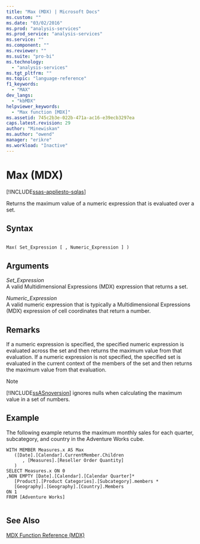 ```yaml
---
title: "Max (MDX) | Microsoft Docs"
ms.custom: ""
ms.date: "03/02/2016"
ms.prod: "analysis-services"
ms.prod_service: "analysis-services"
ms.service: ""
ms.component: ""
ms.reviewer: ""
ms.suite: "pro-bi"
ms.technology: 
  - "analysis-services"
ms.tgt_pltfrm: ""
ms.topic: "language-reference"
f1_keywords: 
  - "MAX"
dev_langs: 
  - "kbMDX"
helpviewer_keywords: 
  - "Max function [MDX]"
ms.assetid: 745c2b3e-022b-471a-ac16-e39ecb3297ea
caps.latest.revision: 29
author: "Minewiskan"
ms.author: "owend"
manager: "erikre"
ms.workload: "Inactive"
---
```

# Max (MDX)
[!INCLUDE[ssas-appliesto-sqlas](../includes/ssas-appliesto-sqlas.md)]

  Returns the maximum value of a numeric expression that is evaluated over a set.  
  
## Syntax  
  
```  
  
Max( Set_Expression [ , Numeric_Expression ] )  
```  
  
## Arguments  
 *Set_Expression*  
 A valid Multidimensional Expressions (MDX) expression that returns a set.  
  
 *Numeric_Expression*  
 A valid numeric expression that is typically a Multidimensional Expressions (MDX) expression of cell coordinates that return a number.  
  
## Remarks  
 If a numeric expression is specified, the specified numeric expression is evaluated across the set and then returns the maximum value from that evaluation. If a numeric expression is not specified, the specified set is evaluated in the current context of the members of the set and then returns the maximum value from that evaluation.  
  
> [!NOTE]  
>  [!INCLUDE[ssASnoversion](../includes/ssasnoversion-md.md)] ignores nulls when calculating the maximum value in a set of numbers.  
  
## Example  
 The following example returns the maximum monthly sales for each quarter, subcategory, and country in the Adventure Works cube.  
  
```  
WITH MEMBER Measures.x AS Max   
   ([Date].[Calendar].CurrentMember.Children  
      , [Measures].[Reseller Order Quantity]  
   )  
SELECT Measures.x ON 0  
,NON EMPTY [Date].[Calendar].[Calendar Quarter]*   
   [Product].[Product Categories].[Subcategory].members *  
   [Geography].[Geography].[Country].Members  
ON 1  
FROM [Adventure Works]  
  
```  
  
## See Also  
 [MDX Function Reference &#40;MDX&#41;](../mdx/mdx-function-reference-mdx.md)  
  
  
